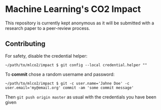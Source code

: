 # Machine Learning's CO2 Impact

This repository is currently kept anonymous as it will be submitted with a research paper to a peer-review process.

## Contributing

For safety, disable the credential helper:

```
~/path/to/mlco2/impact $ git config --local credential.helper ""
```

To **commit** chose a random username and password:

```
~/path/to/mlco2/impact $ git -c user.name='Jahne Doe' -c user.email='my@email.org' commit -am 'some commit message'
```

Then `git push origin master` as usual with the credentials you have been given